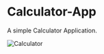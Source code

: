 # Calculator-App
A simple Calculator Application.

![Calculator](https://user-images.githubusercontent.com/72801405/100633023-8e70ee80-3353-11eb-83ab-a0a5bf359569.PNG)
